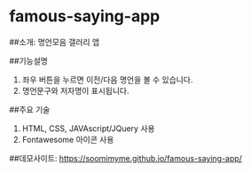 # famous-saying-app

##소개: 명언모음 갤러리 앱

##기능설명
1. 좌우 버튼을 누르면 이전/다음 명언을 볼 수 있습니다.
2. 명언문구와 저자명이 표시됩니다.

##주요 기술
1. HTML, CSS, JAVAscript/JQuery 사용
2. Fontawesome 아이콘 사용

##데모사이트:  https://soomimyme.github.io/famous-saying-app/
